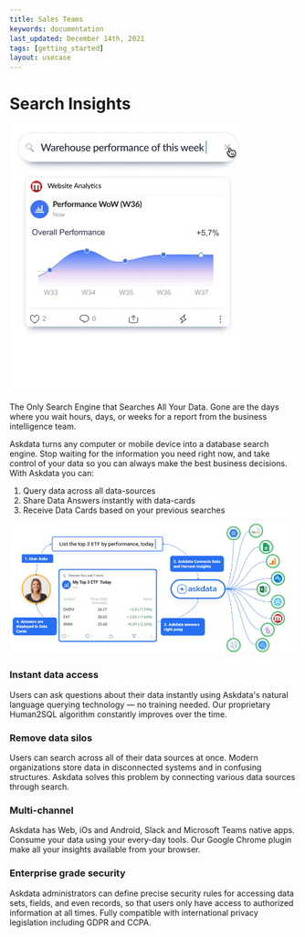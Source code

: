 ```yaml
---
title: Sales Teams
keywords: documentation
last_updated: December 14th, 2021
tags: [getting_started]
layout: usecase
---
```


# Search Insights

<div class="w-container text-center"><img src="/media/product/askdata-search-insights.gif" alt="Askdata"></div>

The Only Search Engine that Searches All Your Data. Gone are the days where you wait hours, days, or weeks for a report from the business intelligence team.

Askdata turns any computer or mobile device into a database search engine. Stop waiting for the information you need right now, and take control of your data so you can always make the best business decisions.
‍
With Askdata you can:
1. Query data across all data-sources
2. Share Data Answers instantly with data-cards
3. Receive Data Cards based on your previous searches

<div><img src="/media/integrations/askdata_search_data.png" class=image-doc"></div>

### Instant data access
Users can ask questions about their  data instantly using Askdata's natural language querying technology — no training needed. Our proprietary Human2SQL algorithm constantly improves over the time.


### Remove data silos
Users can search across all of their data sources at once. Modern organizations store data in disconnected systems and in confusing structures. Askdata solves this problem by connecting various data sources through search.


### Multi-channel
Askdata has Web, iOs and Android, Slack and Microsoft Teams native apps. Consume your data using your every-day tools. Our Google Chrome plugin make all your insights available from your browser.


### Enterprise grade security
Askdata administrators can define precise security rules for accessing data sets, fields, and even records, so that users only have access to authorized information at all times. Fully compatible with international privacy legislation including GDPR and CCPA.



  
